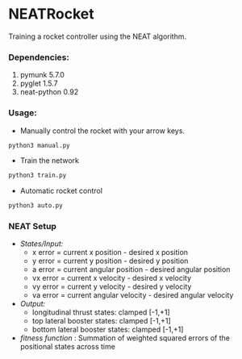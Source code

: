 # NEATRocket

Training a rocket controller using the NEAT algorithm.

### Dependencies:

1. pymunk 5.7.0
2. pyglet 1.5.7
3. neat-python 0.92

### Usage:

- Manually control the rocket with your arrow keys.

```python
python3 manual.py
```

- Train the network

```python
python3 train.py
```

- Automatic rocket control

```python
python3 auto.py
```

### NEAT Setup

- *States/Input:*
    - x error = current x position - desired x position
    - y error = current y position - desired y position
    - a error = current angular position - desired angular position
    - vx error = current x velocity - desired x velocity
    - vy error = current y velocity - desired y velocity
    - va error = current angular velocity - desired angular velocity
- *Output:*
    - longitudinal thrust states: clamped [-1,+1]
    - top lateral booster states: clamped [-1,+1]
    - bottom lateral booster states: clamped [-1,+1]
- *fitness function* : Summation of weighted squared errors of the positional states across time
